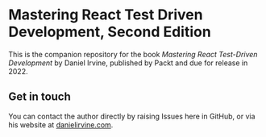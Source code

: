 # Mastering React Test Driven Development, Second Edition

This is the companion repository for the book _Mastering React Test-Driven Development_ by Daniel Irvine, published by Packt and due for release in 2022.

 ## Get in touch

You can contact the author directly by raising Issues here in GitHub, or via his website at [danielirvine.com](https://danielirvine.com).
